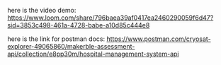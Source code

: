 here is the video demo: https://www.loom.com/share/796baea39af0417ea2460290059f6d47?sid=3853c498-461a-4728-babe-a10d85c444e8

here is the link for postman docs: https://www.postman.com/cryosat-explorer-49065860/makerble-assessment-api/collection/e8pp30m/hospital-management-system-api
